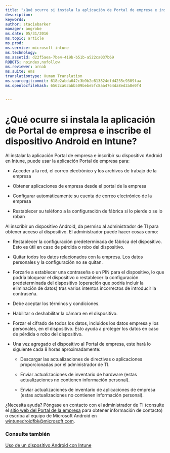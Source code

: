 ```yaml
---
title: "¿Qué ocurre si instala la aplicación de Portal de empresa e inscribe el dispositivo Android en Intune? | Microsoft Intune"
description: 
keywords: 
author: staciebarker
manager: angrobe
ms.date: 05/31/2016
ms.topic: article
ms.prod: 
ms.service: microsoft-intune
ms.technology: 
ms.assetid: d22f5aea-7be4-419b-b51b-a522ca037b69
ROBOTS: noindex,nofollow
ms.reviewer: arnab
ms.suite: ems
translationtype: Human Translation
ms.sourcegitcommit: 618e2abda642c3b9b2e813824dfd4235c9309faa
ms.openlocfilehash: 6562ca63abb509bebe5fc8aa4764da8ed3a8e0f4


---
```



# ¿Qué ocurre si instala la aplicación de Portal de empresa e inscribe el dispositivo Android en Intune?

Al instalar la aplicación Portal de empresa e inscribir su dispositivo Android en Intune, puede usar la aplicación Portal de empresa para:

-   Acceder a la red, el correo electrónico y los archivos de trabajo de la empresa

-   Obtener aplicaciones de empresa desde el portal de la empresa

-   Configurar automáticamente su cuenta de correo electrónico de la empresa

-   Restablecer su teléfono a la configuración de fábrica si lo pierde o se lo roban

Al inscribir un dispositivo Android, da permiso al administrador de TI para obtener acceso al dispositivo. El administrador puede hacer cosas como:

-   Restablecer la configuración predeterminada de fábrica del dispositivo. Esto es útil en caso de pérdida o robo del dispositivo.

-   Quitar todos los datos relacionados con la empresa. Los datos personales y la configuración no se quitan.

-   Forzarle a establecer una contraseña o un PIN para el dispositivo, lo que podría bloquear el dispositivo o restablecer la configuración predeterminada del dispositivo (operación que podría incluir la eliminación de datos) tras varios intentos incorrectos de introducir la contraseña.

-   Debe aceptar los términos y condiciones.

-   Habilitar o deshabilitar la cámara en el dispositivo.

-   Forzar el cifrado de todos los datos, incluidos los datos empresa y los personales, en el dispositivo. Esto ayuda a proteger los datos en caso de pérdida o robo del dispositivo.

-   Una vez agregado el dispositivo al Portal de empresa, este hará lo siguiente cada 8 horas aproximadamente:

    -   Descargar las actualizaciones de directivas o aplicaciones proporcionadas por el administrador de TI.

    -   Enviar actualizaciones de inventario de hardware (estas actualizaciones no contienen información personal).

    -   Enviar actualizaciones de inventario de aplicaciones de empresa (estas actualizaciones no contienen información personal).

¿Necesita ayuda? Póngase en contacto con el administrador de TI (consulte el [sitio web del Portal de la empresa](http://portal.manage.microsoft.com) para obtener información de contacto) o escriba al equipo de Microsoft Android en wintunedroidfbk@microsoft.com.


### Consulte también
[Uso de un dispositivo Android con Intune](using-your-android-device-with-intune.md)



<!--HONumber=Jul16_HO4-->



